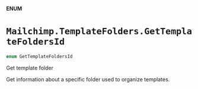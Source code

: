 **ENUM**

# `Mailchimp.TemplateFolders.GetTemplateFoldersId`

```swift
enum GetTemplateFoldersId
```

Get template folder

Get information about a specific folder used to organize templates.
